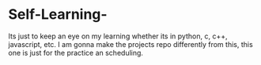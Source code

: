 # Self-Learning-
Its just to keep an eye on my learning whether its in python, c, c++, javascript, etc. I am gonna make the projects repo differently  from this, this one is just for the practice an scheduling.
